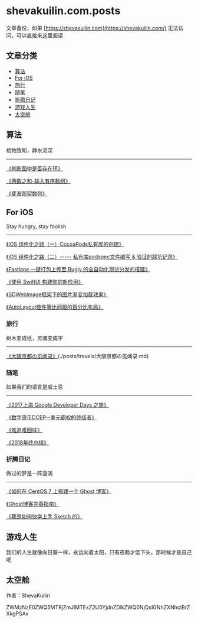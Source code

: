 # shevakuilin.com.posts
文章备份，如果 [https://shevakuilin.com](https://shevakuilin.com/) 无法访问，可以直接来这里阅读

## 文章分类

* [算法](#1)
* [For iOS](#2)
* [旅行](#3)
* [随笔](#4)
* [折腾日记](#5)
* [游戏人生](#6)
* [太空舱](#7)

<h2  id="1">算法</h2>
格物致知，静水流深

-----

[《判断图中是否存在环》](./posts/algorithm/判断图中是否存在环.md)

[《两数之和-输入有序数组》](./posts/algorithm/两数之和-输入有序数组.md)

[《斐波那契数列》](./posts/algorithm/斐波那契数列.md)

<h2 id="2">For iOS</h2>
Stay hungry, stay foolish

-----

[《iOS 组件化之路（一）CocoaPods私有库的创建》](./posts/ios/iOS组件化之路（一）CocoaPods私有库的创建.md)

[《iOS 组件化之路（二）----- 私有库podspec文件编写 & 验证的踩坑记录》](./posts/ios/iOS组件化之路（二）-----私有库podspec文件编写验证的踩坑记录.md)

[《Fastlane 一键打包上传至 Bugly 的全自动化测试分发的搭建》](./posts/ios/Fastlane一键打包上传至Bugly的全自动化测试分发的搭建.md)

[《使用 SwiftUI 构建你的新应用》](./posts/ios/使用SwiftUI构建你的新应用.md)

[《SDWebImage框架下的图片渐变加载效果》](./posts/ios/SDWebImage框架下的图片渐变加载效果)

[《AutoLayout控件等比间距的百分比布局》](./posts/ios/AutoLayout控件等比间距的百分比布局.md)

<h3 id="3">旅行</h3>
树木变成纸，灵魂变成字

------

[《大阪京都の见闻录》]()(./posts/travels/大阪京都の见闻录.md)

<h3 id="4">随笔</h3>
如果我们的语言是威士忌

-----

[《2017上海 Google Developer Days 之旅》](./posts/essay/2017上海GoogleDeveloperDays之旅.md)

[《数字货币DCEP--美元霸权的终结者》](./posts/essay/数字货币DCEP--美元霸权的终结者.md)

[《难追难回味》](./posts/essay/难追难回味.md)

[《2018年终总结》](./posts/essay/2018年终总结.md)

<h3 id="5">折腾日记</h3>
做过的梦是一阵漩涡

----

[《如何在 CentOS 7 上搭建一个 Ghost 博客》](./posts/seekdeath-log/如何在CentOS7上搭建一个Ghost博客.md)

[《Ghost博客完善指南》](./posts/seekdeath-log/Ghost博客完善指南.md)

[《我是如何快学上手 Sketch 的》](./posts/seekdeath-log/我是如何快速上手Sketch的.md)

<h2 id="6">游戏人生</h2>
我们的人生就像向日葵一样，永远向着太阳，只有夜晚才低下头，那时候才是自己吧

<h2 id="7">太空舱</h2>

作者：ShevaKuilin

ZWMzNzE0ZWQ5MTRjZmJlMTExZ2U0YjdnZDlkZWQ0NjQsIGNhZXNhciBrZXkgPSAx

